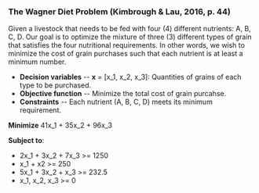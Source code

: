 ### The Wagner Diet Problem (Kimbrough & Lau, 2016, p. 44)

Given a livestock that needs to be fed with four (4) different nutrients: A, B, C, D. Our goal is to optimize the mixture of three (3) different types of grain that satisfies the four nutritional requirements. In other words, we wish to minimize the cost of grain purchases such that each nutrient is at least a minimum number.

- **Decision variables** -- **x** = [x_1, x_2, x_3]: Quantities of grains of each type to be purchased.
- **Objective function** -- Minimize the total cost of grain purcahse.
- **Constraints** -- Each nutrient (A, B, C, D) meets its minimum requirement.

**Minimize** 41x_1 + 35x_2 + 96x_3

**Subject to**:
* 2x_1 + 3x_2 + 7x_3 >= 1250
* x_1 + x2 >= 250
* 5x_1 + 3x_2 + x_3 >= 232.5
* x_1, x_2, x_3 >= 0
